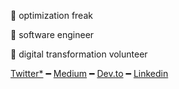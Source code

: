 🧭  optimization freak

🦉  software engineer

🌱  digital transformation volunteer

[Twitter*](https://twitter.com/brehpoint) ━ [Medium](https://medium.com/@brehpoint) ━ [Dev.to](https://dev.to/berkayakcay) ━ [Linkedin](https://www.linkedin.com/in/berkayakcay/)
